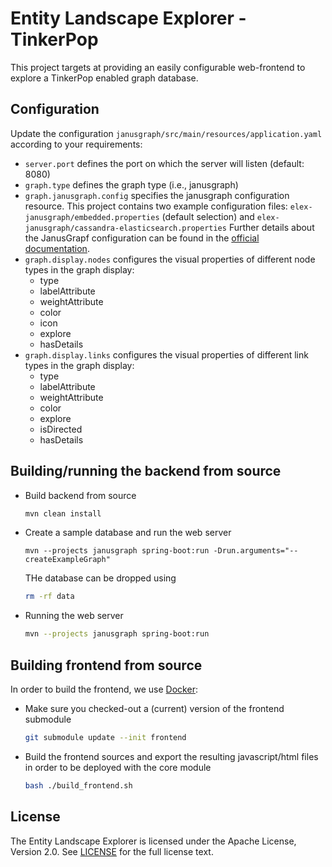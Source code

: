 # Entity Landscape Explorer - TinkerPop
This project targets at providing an easily configurable web-frontend to explore a TinkerPop enabled graph database.

## Configuration
Update the configuration `janusgraph/src/main/resources/application.yaml` according to your requirements:
* `server.port` defines the port on which the server will listen (default: 8080)
* `graph.type` defines the graph type (i.e., janusgraph)
* `graph.janusgraph.config` specifies the janusgraph configuration resource. 
   This project contains two example configuration files: 
   `elex-janusgraph/embedded.properties` (default selection) and `elex-janusgraph/cassandra-elasticsearch.properties`
   Further details about the JanusGrapf configuration can be found in the 
   [official documentation](https://docs.janusgraph.org/0.2.0/configuration.html).
* `graph.display.nodes` configures the visual properties of different node types in the graph display:
   * type
   * labelAttribute
   * weightAttribute
   * color
   * icon
   * explore
   * hasDetails
* `graph.display.links` configures the visual properties of different link types in the graph display:
   * type
   * labelAttribute
   * weightAttribute
   * color
   * explore
   * isDirected
   * hasDetails

## Building/running the backend from source
 * Build backend from source
   ```bash
   mvn clean install
   ```
 * Create a sample database and run the web server
   ```
   mvn --projects janusgraph spring-boot:run -Drun.arguments="--createExampleGraph"
   ```
   THe database can be dropped using
   ```bash
   rm -rf data
   ```
 * Running the web server
   ```bash
   mvn --projects janusgraph spring-boot:run
   ```

## Building frontend from source
In order to build the frontend, we use [Docker](https://www.docker.com/):

 * Make sure you checked-out a (current) version of the frontend submodule
   ```bash
   git submodule update --init frontend
   ```
 * Build the frontend sources and export the resulting javascript/html files in order to be deployed with the core module
   ```bash
   bash ./build_frontend.sh
   ```

## License
The Entity Landscape Explorer is licensed under the Apache License, Version 2.0. See [LICENSE](./LICENSE) for the full license text.

